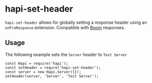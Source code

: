 # hapi-set-header

`hapi-set-header` allows for globally setting a response header using an `onPreResponse` extension. Compatible with [Boom](https://www.npmjs.com/package/boom) responses.

## Usage

The following example sets the `Server` header to `Test Server`

```
const Hapi = require('hapi');
const setHeader = requre('hapi-set-header');
const server = new Hapi.Server({});
setHeader(server, 'Server', 'Test Server');
```